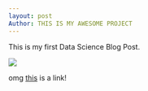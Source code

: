 ```yaml
---
layout: post
Author: THIS IS MY AWESOME PROJECT
---
```


This is my first Data Science Blog Post.

![](../images/Project1SAT/Heat_Chart.png)

omg [this](https://github.com/MisterCoffey/MisterCoffey.github.io) is a link!
